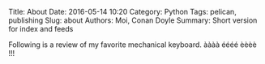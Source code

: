 ﻿Title: About
Date: 2016-05-14 10:20
Category: Python
Tags: pelican, publishing
Slug: about
Authors: Moi, Conan Doyle
Summary: Short version for index and feeds

Following is a review of my favorite mechanical keyboard.
àààà éééé èèèè !!!